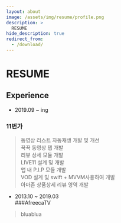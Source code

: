 ```yaml
---
layout: about
image: /assets/img/resume/profile.png
description: >
  RESUME
hide_description: true
redirect_from:
  - /download/
---
```


# RESUME

<!--author-->

## Experience

- 2019.09 ~ ing  
### 11번가
> 동영상 리스트 자동재생 개발 및 개선  
> 꾹꾹 동영상 탭 개발  
> 리뷰 상세 모듈 개발  
> LIVE11 설계 및 개발  
> 앱 내 P.I.P 모듈 개발  
> VOD 설계 및 swift + MVVM사용하여 개발  
> 아마존 상품상세 리뷰 영역 개발  

- 2013.10 ~ 2019.03  
###AfreecaTV
> bluablua

